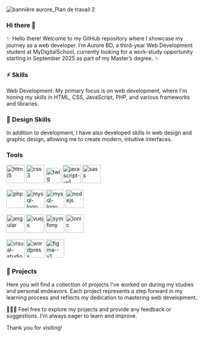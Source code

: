 ![bannière aurore_Plan de travail 2](https://github.com/user-attachments/assets/66bafbff-629f-4c02-b88d-cc2c69676436)


### Hi there 👋

✨ Hello there! Welcome to my GitHub repository where I showcase my journey as a web developer. I’m Aurore BD, a third-year Web Development student at MyDigitalSchool, currently looking for a work-study opportunity starting in September 2025 as part of my Master’s degree. ✨

### ⚡ Skills
Web Development: My primary focus is on web development, where I'm honing my skills in HTML, CSS, JavaScript, PHP, and various frameworks and libraries.

### 🎨 Design Skills
In addition to development, I have also developed skills in web design and graphic design, allowing me to create modern, intuitive interfaces.

### Tools
<img width="48" height="48" src="https://img.icons8.com/color/48/html-5--v1.png" alt="html5"/> <img width="48" height="48" src="https://img.icons8.com/color/48/css3.png" alt="css3"/> <img width="40" height="40" src="https://github.com/user-attachments/assets/2cdfb548-71ed-4959-bf89-638772fdda96" alt="twig"/> <img width="48" height="48" src="https://img.icons8.com/color/48/javascript--v1.png" alt="javascript--v1"/> <img width="48" height="48" src="https://img.icons8.com/color/48/sass.png" alt="sass"/> 

 <img width="48" height="48" src="https://img.icons8.com/parakeet/48/php.png" alt="php"/>  <img width="48" height="48" src="https://img.icons8.com/color/48/mysql-logo.png" alt="mysql-logo"/>  <img width="48" height="48" src="https://github.com/user-attachments/assets/1b610738-985b-4c70-ab9d-92f03dec63f7" alt="mysql-logo"/> <img width="48" height="48" src="https://static-00.iconduck.com/assets.00/node-js-icon-1817x2048-g8tzf91e.png" alt="nodejs"/>

<img width="48" height="48" src="https://img.icons8.com/?size=512&id=71257&format=png" alt="angular"/>  <img width="48" height="48" src="https://img.icons8.com/color/600/vue-js.png" alt="vuejs"/> <img width="48" height="48" src="https://www.svgrepo.com/show/314750/symfony.svg" alt="symfony"/> <img width="48" height="48" src="https://www.rapidbrains.com/assets/img/services/rapidbrains-ionic.webp" alt="ionic"/>

 <img width="48" height="48" src="https://img.icons8.com/color/48/visual-studio-code-2019.png" alt="visual-studio-code-2019"/>  <img width="48" height="48" src="https://img.icons8.com/color/48/wordpress.png" alt="wordpress"/> <img width="48" height="48" src="https://img.icons8.com/color/48/figma--v1.png" alt="figma--v1"/>

### 🚀 Projects
Here you will find a collection of projects I've worked on during my studies and personal endeavors. Each project represents a step forward in my learning process and reflects my dedication to mastering web development.

👩🏻‍💻 Feel free to explore my projects and provide any feedback or suggestions. I'm always eager to learn and improve. 

Thank you for visiting!
